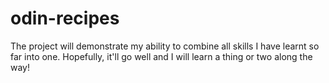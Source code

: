# odin-recipes
The project will demonstrate my ability to combine all skills I have learnt so far into one. Hopefully, it'll go well and I will learn a thing or two along the way!